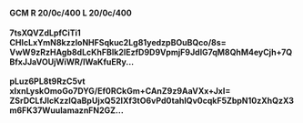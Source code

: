 #### GCM R 20/0c/400 L 20/0c/400
**7tsXQVZdLpfCiTi1**<br/>**CHIcLxYmN8kzzIoNHFSqkuc2Lg81yedzpBOuBQco/8s=**<br/>**VwW9zRzHAgb8dLcKhFBlk2IEzfD9D9VpmjF9JdlG7qM8QhM4eyCjh+7QBfxJJaVOUjWiWR/lWaKfuERy...**<br/><br/>
**pLuz6PL8t9RzC5vt**<br/>**xIxnLyskOmoGo7DYG/Ef0RCkGm+CAnZ9z9AaVXx+JxI=**<br/>**ZSrDCLfJlcKzzlQaBpUjxQ52IXf3tO6vPd0tahlQv0cqkF5ZbpN10zXhQzX3m6FK37WuulamaznFN2GZ...**